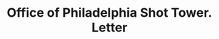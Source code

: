 ---
doi: 10.7916/D8PG33T6
date_other: '1869'
date_other_textual: '1869'
form: correspondence
genre:
- Letters (correspondence)
name:
- Office of Philadelphia Shot Tower
object_in_context_url: https://biggert.cul.columbia.edu/items/view/ave_biggert_01437
subject_hierarchical_geographic:
- Philadelphia, Pennsylvania, United States
subject_name:
- Office of Philadelphia Shot Tower
title: Office of Philadelphia Shot Tower. Letter
sort_title: Office of Philadelphia Shot Tower. Letter
call_number: ave_biggert_01437
coordinates:
- 40.00944444444445,-75.13333333333334
pid: ave_biggert_01437
identifiers: ave_biggert_01437
thumbnail: https://derivativo-2.library.columbia.edu/iiif/2/ldpd:344545/full/!256,256/0/native.jpg
permalink: /biggert/ave_biggert_01437/
layout: iiif-image-page
---